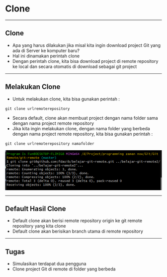 # Clone

---

## Clone

- Apa yang harus dilakukan jika misal kita ingin download project Git yang ada di Server ke komputer baru?
- Hal ini dinamakan perintah clone
- Dengan perintah clone, kita bisa download project di remote repository ke local dan secara otomatis di download sebagai git project

---

## Melakukan Clone

- Untuk melakukan clone, kita bisa gunakan perintah :
```
git clone urlremoterepository
```
- Secara default, clone akan membuat project dengan nama folder sama dengan nama project remote repository
- Jika kita ingin melakukan clone, dengan nama folder yang berbeda dengan nama project remote repository, kita bisa gunakan perintah :
```
git clone urlremoterepository namafolder
```

![1](../assets/img/7/1.PNG)

---

## Default Hasil Clone

- Default clone akan berisi remote repository origin ke git remote repository yang kita clone
- Default clone akan berisikan branch utama di remote repository

---

## Tugas

- Simulasikan terdapat dua pengguna
- Clone project Git di remote di folder yang berbeda